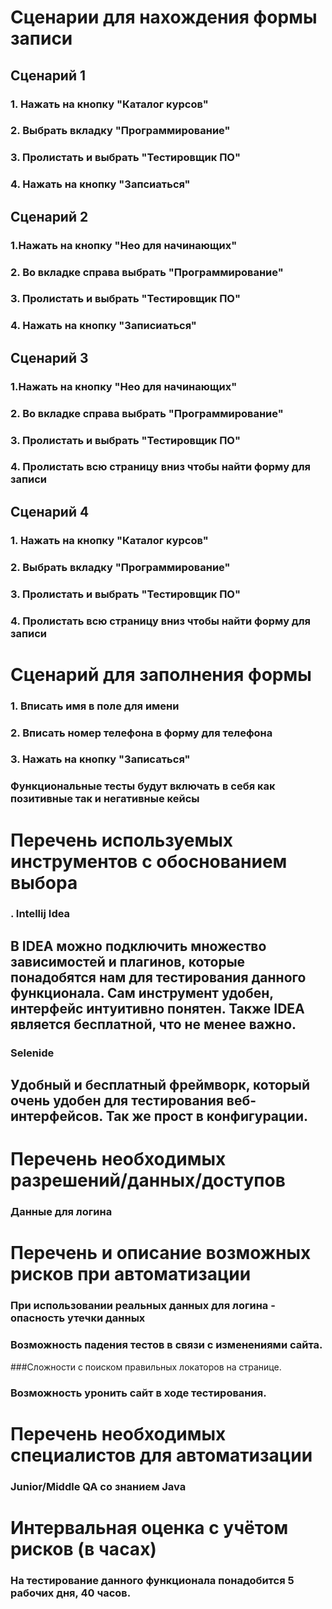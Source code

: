# Сценарии для нахождения формы записи 

## Сценарий 1 
### 1. Нажать на кнопку "Каталог курсов"
### 2. Выбрать вкладку "Программирование"
### 3. Пролистать и выбрать "Тестировщик ПО"
### 4. Нажать на кнопку "Запсиаться"

## Сценарий 2

### 1.Нажать на кнопку "Нео для начинающих"
### 2. Во вкладке справа выбрать "Программирование"
### 3. Пролистать и выбрать "Тестировщик ПО"
### 4. Нажать на кнопку "Записиаться"

## Сценарий 3

### 1.Нажать на кнопку "Нео для начинающих"
### 2. Во вкладке справа выбрать "Программирование"
### 3. Пролистать и выбрать "Тестировщик ПО"
### 4. Пролистать всю страницу вниз чтобы найти форму для записи

## Сценарий 4
### 1. Нажать на кнопку "Каталог курсов"
### 2. Выбрать вкладку "Программирование"
### 3. Пролистать и выбрать "Тестировщик ПО"
### 4. Пролистать всю страницу вниз чтобы найти форму для записи

# Сценарий для заполнения формы 
### 1. Вписать имя в поле для имени 
### 2. Вписать номер телефона в форму для телефона
### 3. Нажать на кнопку "Записаться"

### Функциональные тесты будут включать в себя как позитивные так и негативные кейсы


# Перечень используемых инструментов с обоснованием выбора

### . Intellij Idea 

## В IDEA можно подключить множество зависимостей и плагинов, которые понадобятся нам для тестирования данного функционала. Сам инструмент удобен, интерфейс интуитивно понятен. Также IDEA является бесплатной, что не менее важно.

### Selenide
## Удобный и бесплатный фреймворк, который очень удобен для тестирования веб-интерфейсов. Так же прост в конфигурации.

#  Перечень необходимых разрешений/данных/доступов
### Данные для логина 

# Перечень и описание возможных рисков при автоматизации
### При использовании реальных данных для логина - опасность утечки данных
### Возможность падения тестов в связи с изменениями сайта.
###Сложности с поиском правильных локаторов на странице.
### Возможность уронить сайт в ходе тестирования.


# Перечень необходимых специалистов для автоматизации
### Junior/Middle QA со знанием Java 

# Интервальная оценка с учётом рисков (в часах)
### На тестирование данного функционала понадобится 5 рабочих дня, 40 часов.

